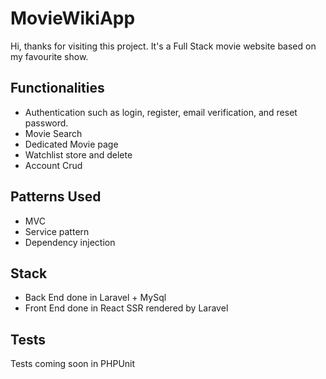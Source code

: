 # MovieWikiApp

Hi, thanks for visiting this project. It's a Full Stack movie website based on my favourite show.

## Functionalities

- Authentication such as login, register, email verification, and reset password.
- Movie Search
- Dedicated Movie page
- Watchlist store and delete
- Account Crud



## Patterns Used

- MVC
- Service pattern
- Dependency injection

## Stack

- Back End done in Laravel + MySql
- Front End done in React SSR rendered by Laravel

## Tests

Tests coming soon in PHPUnit
